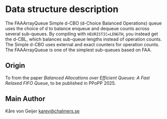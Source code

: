 # Data structure description

The FAAArrayQueue Simple d-CBO (d-Choice Balanced Operations) queue uses the choice of d to balance enqueue and dequeue counts across several sub-queues. By compiling with `HEURISTIC=LENGTH`, you instead get the d-CBL, which balances sub-queue lengths instead of operation counts. The Simple d-CBO uses external and exact counters for operation counts. The FAAArrayQueue is one of the simplest sub-queues based on FAA.

## Origin

To from the paper _Balanced Allocations over Efficient Queues: A Fast Relaxed FIFO Queue_, to be published in PPoPP 2025.

## Main Author

Kåre von Geijer <karev@chalmers.se>